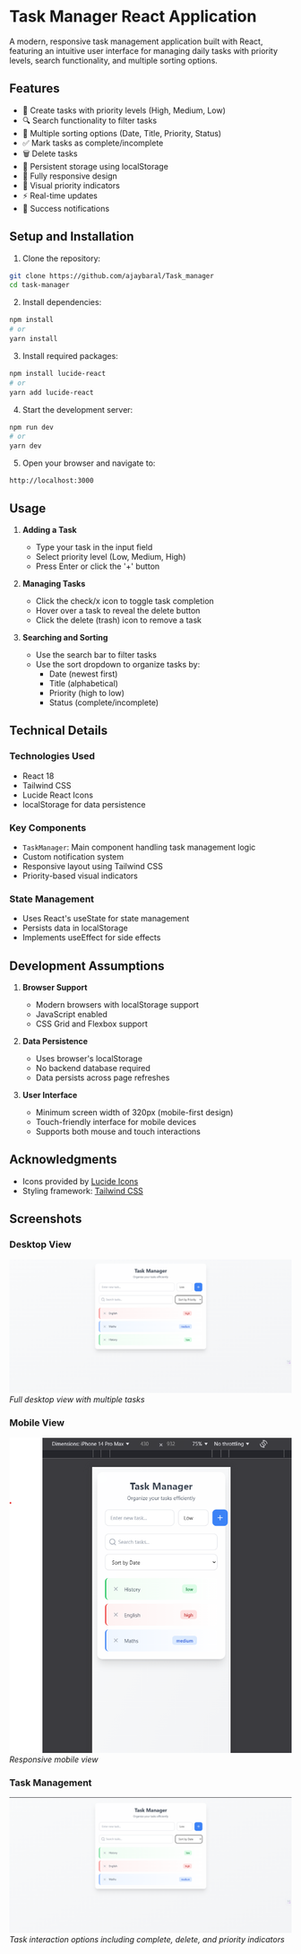 # Task Manager React Application

A modern, responsive task management application built with React, featuring an intuitive user interface for managing daily tasks with priority levels, search functionality, and multiple sorting options.


## Features

- 📝 Create tasks with priority levels (High, Medium, Low)
- 🔍 Search functionality to filter tasks
- 🔄 Multiple sorting options (Date, Title, Priority, Status)
- ✅ Mark tasks as complete/incomplete
- 🗑️ Delete tasks
- 💾 Persistent storage using localStorage
- 📱 Fully responsive design
- 🎨 Visual priority indicators
- ⚡ Real-time updates
- 🔔 Success notifications



## Setup and Installation

1. Clone the repository:
```bash
git clone https://github.com/ajaybaral/Task_manager
cd task-manager
```

2. Install dependencies:
```bash
npm install
# or
yarn install
```

3. Install required packages:
```bash
npm install lucide-react
# or
yarn add lucide-react
```

4. Start the development server:
```bash
npm run dev
# or
yarn dev
```

5. Open your browser and navigate to:
```
http://localhost:3000
```

## Usage

1. **Adding a Task**
   - Type your task in the input field
   - Select priority level (Low, Medium, High)
   - Press Enter or click the '+' button

2. **Managing Tasks**
   - Click the check/x icon to toggle task completion
   - Hover over a task to reveal the delete button
   - Click the delete (trash) icon to remove a task

3. **Searching and Sorting**
   - Use the search bar to filter tasks
   - Use the sort dropdown to organize tasks by:
     - Date (newest first)
     - Title (alphabetical)
     - Priority (high to low)
     - Status (complete/incomplete)

## Technical Details

### Technologies Used

- React 18
- Tailwind CSS
- Lucide React Icons
- localStorage for data persistence

### Key Components

- `TaskManager`: Main component handling task management logic
- Custom notification system
- Responsive layout using Tailwind CSS
- Priority-based visual indicators

### State Management

- Uses React's useState for state management
- Persists data in localStorage
- Implements useEffect for side effects

## Development Assumptions

1. **Browser Support**
   - Modern browsers with localStorage support
   - JavaScript enabled
   - CSS Grid and Flexbox support

2. **Data Persistence**
   - Uses browser's localStorage
   - No backend database required
   - Data persists across page refreshes

3. **User Interface**
   - Minimum screen width of 320px (mobile-first design)
   - Touch-friendly interface for mobile devices
   - Supports both mouse and touch interactions







## Acknowledgments

- Icons provided by [Lucide Icons](https://lucide.dev/)
- Styling framework: [Tailwind CSS](https://tailwindcss.com/)

## Screenshots


### Desktop View
![Desktop View](./src/assets/Desktop-view.png)
*Full desktop view with multiple tasks*

### Mobile View
![Mobile View](./src/assets/Mobile-view.png)
*Responsive mobile view*

### Task Management
![Task Actions](./src/assets/Task.png)
*Task interaction options including complete, delete, and priority indicators*

